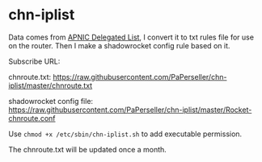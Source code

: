 # chn-iplist
Data comes from [ APNIC Delegated List](http://ftp.apnic.net/apnic/stats/apnic/delegated-apnic-latest), I convert it to txt rules file for use on the router. Then I make a shadowrocket config rule based on it.

Subscribe URL: 

chnroute.txt: https://raw.githubusercontent.com/PaPerseller/chn-iplist/master/chnroute.txt

shadowrocket config file: https://raw.githubusercontent.com/PaPerseller/chn-iplist/master/Rocket-chnroute.conf

Use `chmod +x /etc/sbin/chn-iplist.sh` to add executable permission.

The chnroute.txt will be updated once a month.
